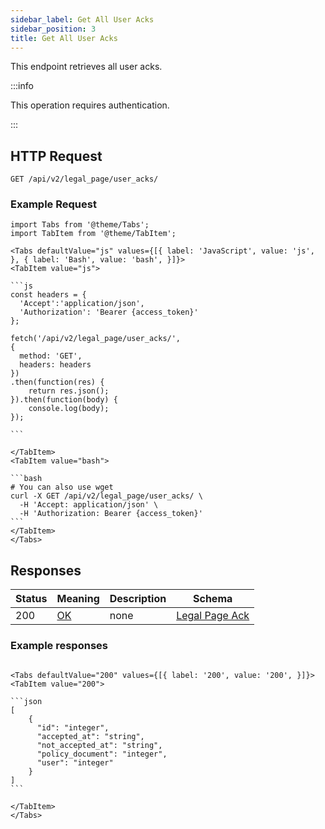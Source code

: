 ```yaml
---
sidebar_label: Get All User Acks
sidebar_position: 3
title: Get All User Acks
---
```


This endpoint retrieves all user acks.

:::info

This operation requires authentication.

:::


## HTTP Request

`GET /api/v2/legal_page/user_acks/`



### Example Request

````mdx-code-block
import Tabs from '@theme/Tabs';
import TabItem from '@theme/TabItem';

<Tabs defaultValue="js" values={[{ label: 'JavaScript', value: 'js', }, { label: 'Bash', value: 'bash', }]}>
<TabItem value="js">

```js
const headers = {
  'Accept':'application/json',
  'Authorization': 'Bearer {access_token}'
};

fetch('/api/v2/legal_page/user_acks/',
{
  method: 'GET',
  headers: headers
})
.then(function(res) {
    return res.json();
}).then(function(body) {
    console.log(body);
});

```

</TabItem>
<TabItem value="bash">

```bash
# You can also use wget
curl -X GET /api/v2/legal_page/user_acks/ \
  -H 'Accept: application/json' \
  -H 'Authorization: Bearer {access_token}'
```
</TabItem>
</Tabs>
````

## Responses
| Status | Meaning                                                 | Description | Schema                                                         |
|--------|---------------------------------------------------------|-------------|----------------------------------------------------------------|
| 200    | [OK](https://tools.ietf.org/html/rfc7231#section-6.3.1) | none        | [Legal Page Ack](/docs/apireference/v2/schemas/legal_page_ack) |

### Example responses

````mdx-code-block

<Tabs defaultValue="200" values={[{ label: '200', value: '200', }]}>
<TabItem value="200">

```json
[
    {
      "id": "integer",
      "accepted_at": "string",
      "not_accepted_at": "string",
      "policy_document": "integer",
      "user": "integer"
    }
]
```

</TabItem>
</Tabs>
````




